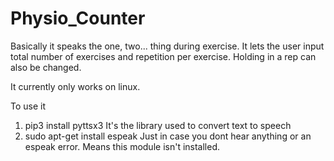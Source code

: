 # Physio_Counter

Basically it speaks the one, two... thing during exercise.
It lets the user input total number of exercises and repetition per exercise. Holding in a rep can also be changed.

It currently only works on linux.

To use it
1) pip3 install pyttsx3
  It's the library used to convert text to speech
2) sudo apt-get install espeak
  Just in case you dont hear anything or an espeak error. Means this module isn't installed.

